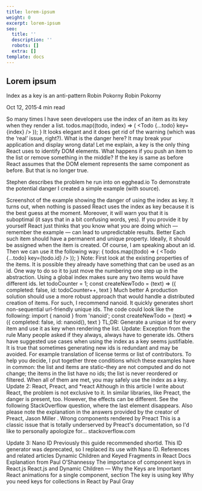 ```yaml
---
title: lorem-ipsum
weight: 0
excerpt: lorem-ipsum
seo:
  title: ''
  description: ''
  robots: []
  extra: []
template: docs
---
```

## Lorem ipsum

Index as a key is an anti-pattern
Robin Pokorny
Robin Pokorny

Oct 12, 2015·4 min read






So many times I have seen developers use the index of an item as its key when they render a list.
todos.map((todo, index) => (
    <Todo {...todo} key={index} />
  ));
}
It looks elegant and it does get rid of the warning (which was the ‘real’ issue, right?). What is the danger here?
It may break your application and display wrong data!
Let me explain, a key is the only thing React uses to identify DOM elements. What happens if you push an item to the list or remove something in the middle? If the key is same as before React assumes that the DOM element represents the same component as before. But that is no longer true.

Stephen describes the problem he run into on egghead.io
To demonstrate the potential danger I created a simple example (with source).

Screenshot of the example showing the danger of using the index as key.
It turns out, when nothing is passed React uses the index as key because it is the best guess at the moment. Moreover, it will warn you that it is suboptimal (it says that in a bit confusing words, yes). If you provide it by yourself React just thinks that you know what you are doing which — remember the example — can lead to unpredictable results.
Better
Each such item should have a permanent and unique property. Ideally, it should be assigned when the item is created. Of course, I am speaking about an id. Then we can use it the following way:
{
  todos.map((todo) => (
    <Todo {...todo} key={todo.id} />
  ));
}
Note: First look at the existing properties of the items. It is possible they already have something that can be used as an id.
One way to do so it to just move the numbering one step up in the abstraction. Using a global index makes sure any two items would have different ids.
let todoCounter = 1;
const createNewTodo = (text) => ({
  completed: false,
  id: todoCounter++,
  text
}
Much better
A production solution should use a more robust approach that would handle a distributed creation of items. For such, I recommend nanoid. It quickly generates short non-sequential url-friendly unique ids. The code could look like the following:
import { nanoid } from 'nanoid';
const createNewTodo = (text) => ({
  completed: false,
  id: nanoid(),
  text
}
TL;DR: Generate a unique id for every item and use it as key when rendering the list.
Update: Exception from the rule
Many people asked if they always, always have to generate ids. Others have suggested use cases when using the index as a key seems justifiable.
It is true that sometimes generating new ids is redundant and may be avoided. For example translation of license terms or list of contributors.
To help you decide, I put together three conditions which these examples have in common:
the list and items are static–they are not computed and do not change;
the items in the list have no ids;
the list is never reordered or filtered.
When all of them are met, you may safely use the index as a key.
Update 2: React, Preact, and *react
Although in this article I write about React, the problem is not exclusive to it. In similar libraries, like Preact, the danger is present, too. However, the effects can be different.
See the following StackOverflow question, where the last element disappears. Also please note the explanation in the answers provided by the creator of Preact, 
Jason Miller
.
Wrong components rendered by Preact
This is a classic issue that is totally underserved by Preact's documentation, so I'd like to personally apologize for…
stackoverflow.com

Update 3: Nano ID
Previously this guide recommended shortid. This ID generator was deprecated, so I replaced its use with Nano ID.
References and related articles
Dynamic Children and Keyed Fragments in React Docs
Explanation from Paul O’Shannessy
The importance of component keys in React.js
React.js and Dynamic Children — Why the Keys are Important
React animations for a single component, section The key is using key
Why you need keys for collections in React by 
Paul Gray